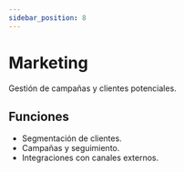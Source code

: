 ```yaml
---
sidebar_position: 8
---
```


# Marketing

Gestión de campañas y clientes potenciales.

## Funciones

- Segmentación de clientes.
- Campañas y seguimiento.
- Integraciones con canales externos.


